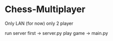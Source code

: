 # Chess-Multiplayer

Only LAN (for now)
only 2 player

run server first -> server.py
play game -> main.py
